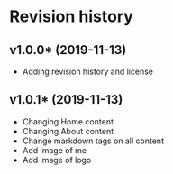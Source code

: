 # Revision history



## v1.0.0* (2019-11-13)

* Adding revision history and license

## v1.0.1* (2019-11-13)

* Changing Home content
* Changing About content
* Change markdown tags on all content
* Add image of me
* Add image of logo

